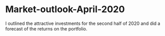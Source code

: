 # Market-outlook-April-2020

I outlined the attractive investments for the second half of 2020 and did a forecast of the returns on the portfolio.
